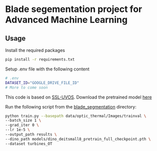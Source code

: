 # Blade segementation project for Advanced Machine Learning

## Usage

Install the required packages

```bash
pip install -r requirements.txt
```

Setup .env file with the following content

```bash
# .env
DATASET_ID="GOOGLE_DRIVE_FILE_ID"
# More to come soon
```

This code is based on [SSL-UVOS](https://github.com/shvdiwnkozbw/SSL-UVOS/tree/main). Download the pretrained model 
[here](https://drive.google.com/file/d/1UhSPueJGpV4di9SVlZDmz0KWkuigQApA/view)

Run the following script from the [blade_segmentation](blade_segmentation) directory:

```bash
python train.py --basepath data/optic_thermal/Images/trainval \
--batch_size 1 \
--grad_iter 0 \
--lr 1e-5 \
--output_path results \
--dino_path models/dino_deitsmall8_pretrain_full_checkpoint.pth \
--dataset turbines_OT
```
